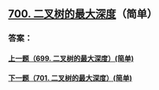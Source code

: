 ## [700. 二叉树的最大深度](https://leetcode-cn.com/problems/merge-two-sorted-lists/)（简单）





### 答案：



#### [上一题（699. 二叉树的最大深度）(简单)](https://github.com/sdwwld/leetCode/blob/master/src/main/java/com/wld/java/leetcode/leetCode0699.md)

#### [下一题（701. 二叉树的最大深度）(简单)](https://github.com/sdwwld/leetCode/blob/master/src/main/java/com/wld/java/leetcode/leetCode0701.md)